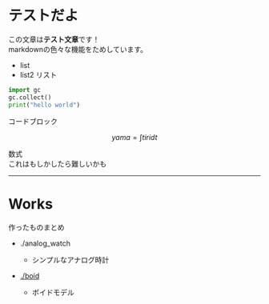 # テストだよ

この文章は**テスト文章**です！  
markdownの色々な機能をためしています。
- list
- list2
リスト

```python
import gc
gc.collect()
print("hello world")
```
コードブロック

$$ yama = \int tiri dt $$

数式  
これはもしかしたら難しいかも

---

# Works

作ったものまとめ  

- ./analog_watch
    - シンプルなアナログ時計

- [./boid](./boid)
    - ボイドモデル